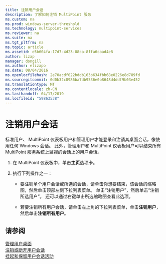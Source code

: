 ```yaml
---
title: 注销用户会话
description: 了解如何注销 MultiPoint 服务
ms.custom: na
ms.prod: windows-server-threshold
ms.technology: multipoint-services
ms.reviewer: na
ms.suite: na
ms.tgt_pltfrm: na
ms.topic: article
ms.assetid: e5b604fa-17d7-4d23-88ca-8ffa6caad4e8
author: lizap
manager: dongill
ms.author: elizapo
ms.date: 08/04/2016
ms.openlocfilehash: 2e70acdf022bddb163b634fbb68e0226e8d789fd
ms.sourcegitcommit: 0d0b32c8986ba7db9536e0b8648d4ddf9b03e452
ms.translationtype: MT
ms.contentlocale: zh-CN
ms.lasthandoff: 04/17/2019
ms.locfileid: "59863538"
---
```

# <a name="log-off-user-sessions"></a>注销用户会话
标准用户、 MultiPoint 仪表板用户和管理用户才能登录和注销其桌面会话，像使用任何 Windows 会话。 此外，管理用户和 MultiPoint 仪表板用户可以结束所有 MultiPoint 服务系统上监视的会话上的用户会话。  
  
1.  在 MultiPoint 仪表板中，单击**主页**选项卡。  
  
2.  执行下列操作之一：  
  
    -   要注销单个用户会话或所选的会话，请单击你想要结束，该会话的缩略图，然后单击顶部左侧下拉列表菜单。 单击“注销用户”，然后单击“注销所选用户”。 还可以通过右键单击所选缩略图查看此选项。
  
    -   若要注销所有用户会话，请单击左上角的下拉列表菜单，单击**注销用户**，然后单击**注销所有用户**。  
  
## <a name="see-also"></a>请参阅  
[管理用户桌面](manage-user-desktops-using-multipoint-dashboard.md)  
[注销或断开用户会话](Log-off-or-Disconnect-User-Sessions.md)  
[挂起和保留用户会话活动](Suspend-and-Leave-User-Session-Active.md)